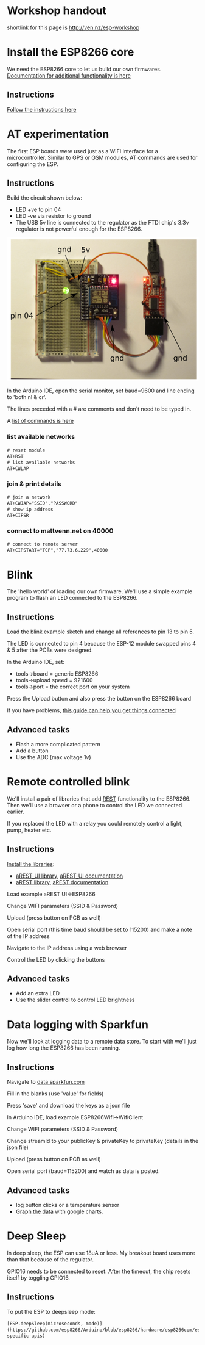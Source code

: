 # Workshop handout

shortlink for this page is http://ven.nz/esp-workshop

# Install the ESP8266 core

We need the ESP8266 core to let us build our own firmwares. [Documentation for additional functionality is here](https://github.com/esp8266/Arduino/blob/esp8266/hardware/esp8266com/esp8266/doc/reference.md)

## Instructions

[Follow the instructions here](https://github.com/esp8266/Arduino#installing-with-boards-manager)

# AT experimentation

The first ESP boards were used just as a WIFI interface for a microcontroller.
Similar to GPS or GSM modules, AT commands are used for configuring the ESP.

## Instructions

Build the circuit shown below:

* LED +ve to pin 04
* LED -ve via resistor to ground
* The USB 5v line is connected to the regulator as the FTDI chip's 3.3v regulator is not powerful enough for the ESP8266.

![led](led.png)

In the Arduino IDE, open the serial monitor, set baud=9600 and line ending to
'both nl & cr'. 

The lines preceded with a # are comments and don't need to be typed in.

A [list of commands is here](https://nurdspace.nl/ESP8266#AT_Commands)

### list available networks

    # reset module
    AT+RST
    # list available networks
    AT+CWLAP

### join & print details

    # join a network
    AT+CWJAP="SSID","PASSWORD"
    # show ip address
    AT+CIFSR

### connect to mattvenn.net on 40000

    # connect to remote server
    AT+CIPSTART="TCP","77.73.6.229",40000

# Blink

The 'hello world' of loading our own firmware. We'll use a simple example program to flash an LED connected to the ESP8266.

## Instructions

Load the blink example sketch and change all references to pin 13 to pin 5.

The LED is connected to pin 4 because the ESP-12 module swapped pins 4 & 5 after the PCBs were designed.

In the Arduino IDE, set:

* tools->board = generic ESP8266
* tools->upload speed = 921600
* tools->port = the correct port on your system

Press the Upload button and also press the button on the ESP8266 board

If you have problems, [this guide can help you get things
connected](https://www.arduino.cc/en/Guide/HomePage)

## Advanced tasks

* Flash a more complicated pattern
* Add a button
* Use the ADC (max voltage 1v)

# Remote controlled blink

We'll install a pair of libraries that add [REST](http://arest.io/) functionality to the ESP8266. Then we'll use a browser or a phone to control the LED we connected earlier.

If you replaced the LED with a relay you could remotely control a light, pump,
heater etc.


## Instructions

[Install the libraries](https://www.arduino.cc/en/Guide/Libraries#toc4):

* [aREST_UI library](https://github.com/marcoschwartz/aREST_UI/archive/master.zip), [aREST_UI documentation](https://github.com/marcoschwartz/aREST_UI)
* [aREST library](https://github.com/marcoschwartz/aREST/archive/master.zip), [aREST documentation](https://github.com/marcoschwartz/aREST)

Load example aREST UI->ESP8266

Change WIFI parameters (SSID & Password)

Upload (press button on PCB as well)

Open serial port (this time baud should be set to 115200) and make a note of the IP address

Navigate to the IP address using a web browser

Control the LED by clicking the buttons

## Advanced tasks

* Add an extra LED
* Use the slider control to control LED brightness

# Data logging with Sparkfun

Now we'll look at logging data to a remote data store. To start with we'll just log how long the ESP8266 has been running.

## Instructions

Navigate to [data.sparkfun.com](https://data.sparkfun.com/streams/make)

Fill in the blanks (use 'value' for fields)

Press 'save' and download the keys as a json file

In Arduino IDE, load example ESP8266Wifi->WifiClient

Change WIFI parameters (SSID & Password)

Change streamId to your publicKey & privateKey to privateKey (details in the json file)

Upload (press button on PCB as well)

Open serial port (baud=115200) and watch as data is posted.

## Advanced tasks

* log button clicks or a temperature sensor
* [Graph the data](http://phant.io/graphing/google/2014/07/07/graphing-data/) with google charts.

# Deep Sleep

In deep sleep, the ESP can use 18uA or less. My breakout board uses more than that because of the regulator.

GPIO16 needs to be connected to reset. After the timeout, the chip resets
itself by toggling GPIO16.

## Instructions

To put the ESP to deepsleep mode:

    [ESP.deepSleep(microseconds, mode)](https://github.com/esp8266/Arduino/blob/esp8266/hardware/esp8266com/esp8266/doc/reference.md#esp-specific-apis)

